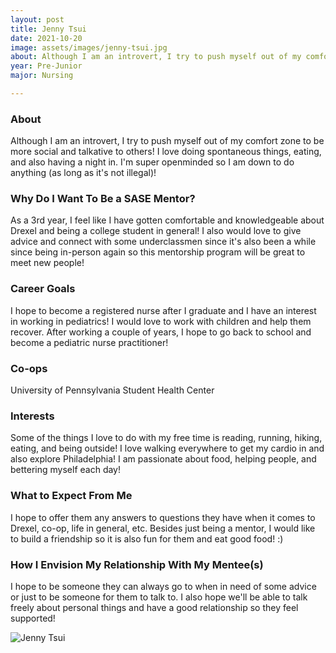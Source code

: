 ```yaml
---
layout: post
title: Jenny Tsui 
date: 2021-10-20
image: assets/images/jenny-tsui.jpg
about: Although I am an introvert, I try to push myself out of my comfort zone to be more social and talkative to others! I love doing spontaneous things, eating, and also having a night in. I'm super openminded so I am down to do anything (as long as it's not illegal)!
year: Pre-Junior
major: Nursing

---
```


### About

Although I am an introvert, I try to push myself out of my comfort zone to be more social and talkative to others! I love doing spontaneous things, eating, and also having a night in. I'm super openminded so I am down to do anything (as long as it's not illegal)!

### Why Do I Want To Be a SASE Mentor?

As a 3rd year, I feel like I have gotten comfortable and knowledgeable about Drexel and being a college student in general! I also would love to give advice and connect with some underclassmen since it's also been a while since being in-person again so this mentorship program will be great to meet new people! 

### Career Goals

I hope to become a registered nurse after I graduate and I have an interest in working in pediatrics! I would love to work with children and help them recover. After working a couple of years, I hope to go back to school and become a pediatric nurse practitioner!

### Co-ops

University of Pennsylvania Student Health Center

### Interests

Some of the things I love to do with my free time is reading, running, hiking, eating, and being outside! I love walking everywhere to get my cardio in and also explore Philadelphia! I am passionate about food, helping people, and bettering myself each day! 

### What to Expect From Me

I hope to offer them any answers to questions they have when it comes to Drexel, co-op, life in general, etc. Besides just being a mentor, I would like to build a friendship so it is also fun for them and eat good food! :)

### How I Envision My Relationship With My Mentee(s) 

I hope to be someone they can always go to when in need of some advice or just to be someone for them to talk to. I also hope we'll be able to talk freely about personal things and have a good relationship so they feel supported!

<div class="text-center my-5">
    <img src="{ "assets/images/jenny-tsui.jpg" | absolute_url }" alt="Jenny Tsui" class="rounded post-img" />
</div>
